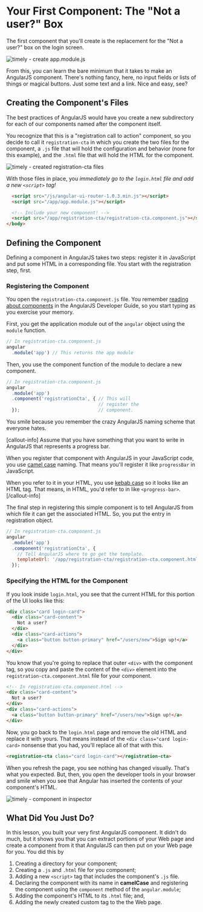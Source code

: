 # Your First Component: The "Not a user?" Box

The first component that you'll create is the
replacement for the "Not a user?" box on the login
screen.

![timely - create app.module.js](https://tiy-corp-train.github.io/newline-media/learning-angular-with-timely/sign-up-link-box-highlighted.png)

From this, you can learn the bare minimum that it
takes to make an AngularJS component. There's nothing
fancy, here, no input fields or lists of things or
magical buttons. Just some text and a link. Nice and
easy, see?

## Creating the Component's Files

The best practices of AngularJS would have you create
a new subdirectory for each of our components named
after the component itself.

You recognize that this is a "registration call to
action" component, so you decide to call it
`registration-cta` in which you create the two files
for the component, a `.js` file that will hold the
configuration and behavior (none for this example),
and the `.html` file that will hold the HTML for the
component.

![timely - created registration-cta files](https://tiy-corp-train.github.io/newline-media/learning-angular-with-timely/created-registration-cta-files.png)

With those files in place, you *immediately go to the
`login.html` file and add a new `<script>` tag!*

```html
  <script src="/js/angular-ui-router-1.0.3.min.js"></script>
  <script src="/app/app.module.js"></script>

  <!-- Include your new component! -->
  <script src="/app/registration-cta/registration-cta.component.js"></script>
</body>
```

## Defining the Component

Defining a component in AngularJS takes two steps:
register it in JavaScript and put some HTML in a
corresponding file. You start with the registration
step, first.

### Registering the Component

You open the `registration-cta.component.js` file. You
remember [reading about
components](https://docs.angularjs.org/guide/component)
in the AngularJS Developer Guide, so you start typing
as you exercise your memory.

First, you get the application module out of the
`angular` object using the `module` function.

```javascript
// In registration-cta.component.js
angular
  .module('app') // This returns the app module
```

Then, you use the component function of the module to
declare a new component.

```javascript
// In registration-cta.component.js
angular
  .module('app')
  .component('registrationCta', { // This will
                                  // register the
  });                             // component.
```

You smile because you remember the crazy AngularJS
naming scheme that everyone hates.

[callout-info] Assume that you have something that you
want to write in AngularJS that represents a progress
bar.

When you register that component with AngularJS in
your JavaScript code, you use [camel
case](https://en.wikipedia.org/wiki/Camel_case)
naming. That means you'll register it like
`progressBar` in JavaScript.

When you refer to it in your HTML, you use [kebab
case](https://lodash.com/docs#kebabCase) so it looks
like an HTML tag. That means, in HTML, you'd refer to
in like `<progress-bar>`.
[/callout-info]

The final step in registering this simple component is
to tell AngularJS from which file it can get the
associated HTML. So, you put the entry in registration
object.

```javascript
// In registration-cta.component.js
angular
  .module('app')
  .component('registrationCta', {
    // Tell AngularJS where to go get the template.
    templateUrl: '/app/registration-cta/registration-cta.component.html'
  });
```

### Specifying the HTML for the Component

If you look inside `login.html`, you see that the
current HTML for this portion of the UI looks like
this:

```html
<div class="card login-card">
  <div class="card-content">
    Not a user?
  </div>
  <div class="card-actions">
    <a class="button button-primary" href="/users/new">Sign up!</a>
  </div>
</div>
```

You know that you're going to replace that outer
`<div>` with the component tag, so you copy and paste
the content of the `<div>` element into the
`registration-cta.component.html` file for your
component.

```html
<!-- In registration-cta.component.html -->
<div class="card-content">
  Not a user?
</div>
<div class="card-actions">
  <a class="button button-primary" href="/users/new">Sign up!</a>
</div>
```

Now, you go back to the `login.html` page and remove
the old HTML and replace it with yours. That means
instead of the `<div class="card login-card>` nonsense
that you had, you'll replace all of that with this.

```html
<registration-cta class="card login-card"></registration-cta>
```

When you refresh the page, you see nothing has changed
visually. That's what you expected. But, then, you
open the developer tools in your browser and smile
when you see that Angular has inserted the contents
of your component's HTML.

![timely - component in inspector](https://tiy-corp-train.github.io/newline-media/learning-angular-with-timely/component-in-inspector.png)

## What Did You Just Do?

In this lesson, you built your very first AngularJS
component. It didn't do much, but it shows you that
you can extract portions of your Web page and create
a component from it that AngularJS can then put on
your Web page for you. You did this by

1. Creating a directory for your component;
1. Creating a `.js` and `.html` file for you
component;
1. Adding a new `<script>` tag that includes the
component's `.js` file.
1. Declaring the component with its name in
**camelCase** and registering the component using the
`component` method of the `angular.module`;
1. Adding the component's HTML to its `.html` file;
and,
1. Adding the newly created custom tag to the the
Web page.
